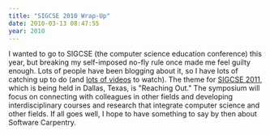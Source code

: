 ```yaml
---
title: "SIGCSE 2010 Wrap-Up"
date: 2010-03-13 08:47:55
year: 2010
---
```

I wanted to go to SIGCSE (the computer science education conference) this year, but breaking my self-imposed no-fly rule once made me feel guilty enough. Lots of people have been blogging about it, so I have lots of catching up to do (and <a href="http://www.sigcse.org/sigcse2010/attendees/video_program.php">lots of videos</a> to watch). The theme for <a href="http://www.sigcse.org/sigcse2011">SIGCSE 2011</a>, which is being held in Dallas, Texas, is "Reaching Out." The symposium will focus on connecting with colleagues in other fields and developing interdisciplinary courses and research that integrate computer science and other fields. If all goes well, I hope to have something to say by then about Software Carpentry.
